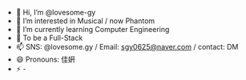 - 👋 Hi, I’m @lovesome-gy
- 👀 I’m interested in Musical / now Phantom
- 🌱 I’m currently learning Computer Engineering
- 💞️ To be a Full-Stack
- 📫 SNS: @lovesome.gy / Email: sgy0625@naver.com / contact: DM
- 😄 Pronouns: 佳姸
- ⚡ -

<!---
lovesome-gy/lovesome-gy is a ✨ special ✨ repository because its `README.md` (this file) appears on your GitHub profile.
You can click the Preview link to take a look at your changes.
--->
